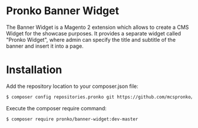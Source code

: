# Pronko Banner Widget

The Banner Widget is a Magento 2 extension which allows to create a CMS Widget for the showcase purposes.
It provides a separate widget called "Pronko Widget", where admin can specify the title and subtitle of the banner and insert it into a page.

# Installation

Add the repository location to your composer.json file:
```bash
$ composer config repositories.pronko git https://github.com/mcspronko/banner-widget
```

Execute the composer require command: 
```bash
$ composer require pronko/banner-widget:dev-master
```
